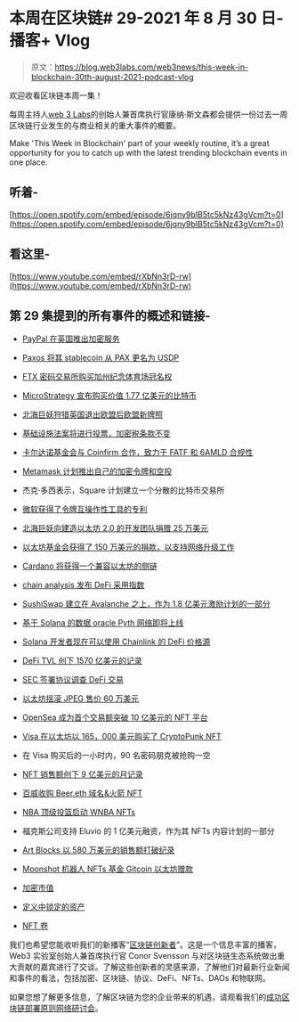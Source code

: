 # 本周在区块链# 29-2021 年 8 月 30 日-播客+ Vlog

> 原文：<https://blog.web3labs.com/web3news/this-week-in-blockchain-30th-august-2021-podcast-vlog>

欢迎收看区块链本周一集！

每周主持人[](https://twitter.com/conors10%E2%80%8B%E2%80%8B)[web 3 Labs](https://www.web3labs.com/)的创始人兼首席执行官康纳·斯文森都会提供一份过去一周区块链行业发生的与商业相关的重大事件的概要。

Make 'This Week in Blockchain' part of your weekly routine, it’s a great opportunity for you to catch up with the latest trending blockchain events in one place.

## 听着-

[https://open.spotify.com/embed/episode/6jqny9bIB5tc5kNz43gVcm?t=0](https://open.spotify.com/embed/episode/6jqny9bIB5tc5kNz43gVcm?t=0)

## 看这里-

[https://www.youtube.com/embed/rXbNn3rD-rw](https://www.youtube.com/embed/rXbNn3rD-rw)

## 第 29 集提到的所有事件的概述和链接-

*   [PayPal 在英国推出加密服务](https://decrypt.co/79104/paypal-launches-crypto-services-uk)

*   [Paxos 将其 stablecoin 从 PAX 更名为 USDP](https://www.theblockcrypto.com/linked/115461/paxos-is-rebranding-its-stablecoin-from-pax-to-usdp)

*   [FTX 密码交易所购买加州纪念体育场冠名权](https://www.coinspeaker.com/ftx-buys-cal-memorial-stadium-naming-rights/)

*   [MicroStrategy 宣布购买价值 1.77 亿美元的比特币](https://www.theblockcrypto.com/linked/115519/microstrategy-buys-even-more-bitcoin-again)

*   [北海巨妖狩猎英国退出欧盟后欧盟新牌照](https://decrypt.co/79322/crypto-exchange-kraken-hunting-new-eu-license-brexit)

*   [基础设施法案将进行投票，加密税条款不变](https://cointelegraph.com/news/infrastructure-bill-set-for-a-vote-by-sept-27-with-no-changes-to-crypto-tax-provisions)

*   [卡尔达诺基金会与 Coinfirm 合作，致力于 FATF 和 6AMLD 合规性](https://cointelegraph.com/news/cardano-foundation-partners-with-coinfirm-for-fatf-and-6amld-compliance)

*   [Metamask 计划推出自己的加密令牌和空投](https://www.coinspeaker.com/metamask-launch-own-crypto-token/)

*   杰克·多西表示，Square 计划建立一个分散的比特币交易所

*   [微软获得了令牌互操作性工具的专利](https://cryptobriefing.com/microsoft-has-patented-a-token-interoperability-tool/)

*   [北海巨妖向建造以太坊 2.0 的开发团队捐赠 25 万美元](https://www.theblockcrypto.com/linked/115515/crypto-exchange-kraken-donates-250000-to-teams-building-ethereum-2-0)

*   [以太坊基金会获得了 150 万美元的捐款，以支持网络升级工作](https://www.coindesk.com/kraken-donates-250k-to-ethereum-upgrade-efforts)

*   [Cardano 将获得一个兼容以太坊的侧链](https://cryptobriefing.com/cardano-is-getting-an-ethereum-compatible-sidechain/)

*   [chain analysis 发布 DeFi 采用指数](https://www.theblockcrypto.com/linked/115469/chainalysis-releases-defi-adoption-index-with-u-s-leading-the-way)

*   [SushiSwap 建立在 Avalanche 之上，作为 1.8 亿美元激励计划的一部分](https://www.coindesk.com/defi-amm-sushiswap-builds-on-avalanche-as-part-of-180m-incentive-program)

*   [基于 Solana 的数据 oracle Pyth 网络即将上线](https://www.theblockcrypto.com/post/115640/solana-data-oracle-pyth-network-going-live)

*   [Solana 开发者现在可以使用 Chainlink 的 DeFi 价格源](https://decrypt.co/79383/solana-developers-can-now-use-chainlinks-defi-price-feeds)

*   [DeFi TVL 创下 1570 亿美元的记录](https://cointelegraph.com/news/defi-tvl-hits-a-record-157b-as-ethereum-competitors-attract-investors)

*   [SEC 签署协议调查 DeFi 交易](https://www.forbes.com/sites/stevenehrlich/2021/08/27/sec-signs-deal-to-investigate-defi-transactions/)

*   [以太坊摇滚 JPEG 售价 60 万美元](https://decrypt.co/79125/ethereum-rock-jpeg-sells-for-600k-as-nft-frenzy-continues)

*   [OpenSea 成为首个交易额突破 10 亿美元的 NFT 平台](https://www.theblockcrypto.com/linked/115222/opensea-is-first-nft-marketplace-to-pass-1-billion-in-monthly-trading-volume)

*   [Visa 在以太坊以 165，000 美元购买了 CryptoPunk NFT](https://decrypt.co/79163/visa-buys-cryptopunk-nft-nearly-50-eth)

*   在 Visa 购买后的一小时内，90 名密码朋克被抢购一空

*   [NFT 销售额创下 9 亿美元的月记录](https://cointelegraph.com/news/record-900-million-month-for-nft-sales-as-cryptopunks-go-stratospheric)

*   [百威收购 Beer.eth 域名&火箭 NFT](https://www.coindesk.com/budweiser-nft-beer-ether-domain-name-server)

*   [NBA 顶级投篮启动 WNBA NFTs](https://decrypt.co/79347/nba-top-shot-launches-wnba-nfts-plans-expand)

*   福克斯公司支持 Eluvio 的 1 亿美元融资，作为其 NFTs 内容计划的一部分

*   [Art Blocks 以 580 万美元的销售额打破纪录](https://www.theblockcrypto.com/post/115845/nft-platform-art-blocks-smashes-record-sale-price)

*   [Moonshot 机器人 NFTs 基金 Gitcoin 以太坊赠款](https://decrypt.co/79606/moonshot-bots-nfts-gitcoin-ethereum-grants-1-8-million)

*   [加密市值](https://coinmarketcap.com/charts/) 
*   [定义中锁定的资产](https://defipulse.com/)
*   [NFT 卷](https://nonfungible.com/market/history)

我们也希望您能收听我们的新播客“[区块链创新者](https://podcast.web3labs.com/)”。这是一个信息丰富的播客，Web3 实验室创始人兼首席执行官 Conor Svensson 与对区块链生态系统做出重大贡献的嘉宾进行了交谈。了解这些创新者的灵感来源，了解他们对最新行业新闻和事件的看法，包括加密、区块链、协议、DeFi、NFTs、DAOs 和物联网。

如果您想了解更多信息，了解区块链为您的企业带来的机遇，请观看我们的[成功区块链部署原则网络研讨会](https://www.web3labs.com/principles-webinar)。